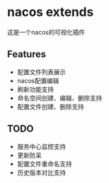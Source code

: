 # nacos extends

这是一个nacos的可视化插件

## Features
* 配置文件列表展示
* nacos配置编辑
* 刷新功能支持
* 命名空间创建、编辑、删除支持
* 配置文件创建、删除支持

## TODO
* 服务中心监控支持
* 更新防呆
* 配置文件重命名支持
* 历史版本对比支持
